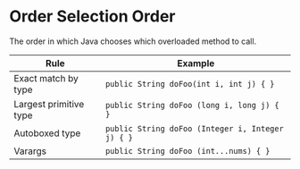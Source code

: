 # Order Selection Order

The order in which Java chooses which overloaded method to call.

| Rule | Example | 
| --------------------|---------------------------------------|
| Exact match by type | `public String doFoo(int i, int j) { }` |
| Largest primitive type | `public String doFoo (long i, long j) { }` |
| Autoboxed type | `public String doFoo (Integer i, Integer j) { }` |
| Varargs | `public String doFoo (int...nums) { }` |

